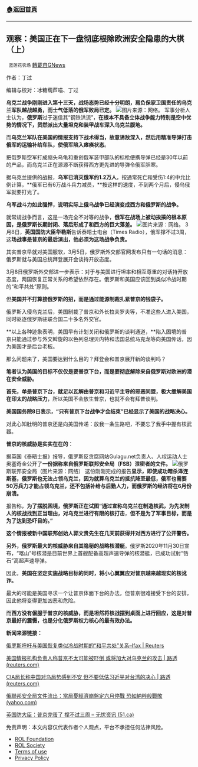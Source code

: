 ###  [:house:返回首頁](https://github.com/ourhimalayas/txt)
---


## 观察：美国正在下一盘彻底根除欧洲安全隐患的大棋（上）
` 蓝莲花农场` [轉載自GNews](https://gnews.org/zh-hans/2133277/)

作者：丁过

编辑与校对：冰糖葫芦喵、丁过

**乌克兰战争刚刚进入第十三天，战场态势已经十分明朗，肩负保家卫国责任的乌克兰军队越战越勇，而士气低落的俄军败局已定。**
![](https://assets.gnews.org/wp-content/uploads/2022/03/俄美之战1-e1646853311838.jpg)图片来源：网络。
军事分析人士认为，**俄罗斯**过于迷信其“钢铁洪流”，**在根本不具备立体战争能力特别是空中优势的情况下，贸然派出大量坦克和装甲战车深入乌克兰腹地。**

而**乌克兰军队在美国的情报支持下战术得当，故意诱敌深入，然后用精准导弹打击俄军的运输补给车队，使俄军陷入瘫痪状态**。

把俄罗斯空军打成缩头乌龟和重创俄军装甲部队的标枪便携导弹已经是30年以前的产品，而乌克兰正在源源不断获得西方更先进的导弹令俄军胆寒。

据乌克兰提供的战报，**乌军已消灭俄军约1.2万人**，按通常死亡和受伤1:4的中允比例计算，**俄军已有6万战斗兵力减员，**按这样的速度，不到两个月后，侵乌俄军就要打光了。

**乌军战斗力如此强悍，说明实际上俄乌战争已经演变成西方和俄罗斯的战争。**

就常规战争而言，这是一场完全不对等的战争，**俄军在战场上被动挨揍的根本原因，是俄罗斯长期封闭、落后形成了和西方的巨大落差。**
![](https://assets.gnews.org/wp-content/uploads/2022/03/俄美之战2-e1646853328677.jpg)图片来源：网络。
3月8日，**英国国防大臣华勒斯**告诉泰晤士电台（Times Radio），俄军撑不过3周，这**场战事是普京的最后演出，他必须为这场战争负责。**

其实普京早就对美国服软，3月5日，俄罗斯外交部官网发布只有一句话的消息：俄罗斯就与美国总统拜登展开会谈持开放态度。

3月8日俄罗斯外交部进一步表示：对于与美国进行坦率和相互尊重的对话持开放态度，两国恢复正常关系的希望依然存在。俄罗斯和美国应该回到类似冷战时期的“和平共处”原则。

但**美国并不打算接俄罗斯的招，而是通过能源制裁扎紧普京的钱袋子。**

俄罗斯入侵乌克兰后，美国制裁了普京和外长拉夫罗夫等，不准这些人进入美国，同时驱逐俄罗斯驻联合国二十多名外交官。

**以上各种迹象表明，美国早有计划关闭和俄罗斯的谈判通道，**陷入困境的普京只能通过参与外交斡旋的以色列总理贝内特和法国总统马克龙等向美国传话，因为美国才是后台老板。

那么问题来了，美国要达到什么目的？拜登会和普京展开新的谈判吗？

**笔者认为美国的目标不仅仅是要普京下台，而是要彻底解除来自俄罗斯对欧洲的潜在安全威胁。**

**首先，单是普京下台，就足以瓦解由普京和习近平主导的邪恶同盟，极大缓解美国在印太的战略压力**，所以美国不会放生普京，也就不会有拜普谈判。

**美国国务院8日表示，“只有普京下台战争才会结束”已经显示了美国的战略决心。**

对此心知肚明的普京还是向美国传递：放我一条生路吧，不要忘了我手中握有核武器。

**普京的核威胁是实实在在的**：

据英国《泰晤士报》报导，俄罗斯反贪腐网站Gulagu.net负责人、人权运动人士奥塞奇金公开了**一份据称来自俄罗斯联邦安全局（FSB）泄密者的文件。**
![](https://assets.gnews.org/wp-content/uploads/2022/03/俄罗斯联邦安全局.jpeg.jpg)俄罗斯联邦安全局（图片来源：网络）
这份刚刚完成的报告**显示，即使成功暗杀泽连斯基，俄罗斯也无法占领乌克兰，因为就算乌克兰的抵抗降至最低，俄军也需要50万兵力才能占领乌克兰，还不包括补给与后勤人力，而俄罗斯的经济将在6月份崩溃。**

报告称，**为了摆脱困境，俄罗斯正在试图“通过宣称乌克兰在制造核武，为先发制人的核战找到正当理由，对乌克兰进行有限的核打击**，**但不是为了军事目标，而是为了达到恐吓目的。”**

**这个情报被新中国联邦创始人郭文贵先生在几天前获得并对西方进行了公开警告。**

**另外，俄罗斯最大的核威胁来自其隐秘的战略核潜艇**。俄罗斯2020年11月30日宣布，“喀山”号核潜是目前世界上首艘配备高超声速导弹的核潜艇，已成功试射“锆石”高超声速导弹。

因此，**美国在坚定实施战略目标的同时，将小心翼翼应对普京越来越现实的核讹诈。**

最大的可能是美国寻求一个让普京体面下台的办法，但普京很难接受下台的安排，因此他将变得更加凶恶和危险。

而**西方没有倔服于普京的核威胁，而是坦然将核战摆到桌面上进行回应，这是对普京最好的震慑，也是分化俄罗斯权力核心的最有效办法。**

**新闻来源链接：**

[俄罗斯呼吁与美国恢复类似冷战时期的“和平共处”关系–Ifax | Reuters](https://cn.reuters.com/article/russia-usa-relations-0308-tues-idCNKBS2L511G)

[美国情报机构负责人称普京不太可能被吓倒 或将加大对乌克兰的攻击 | 路透 (reuters.com)](https://cn.reuters.com/article/usa-intelligence-putin-comments-0308-tue-idCNKBS2L604X)

[CIA局长称中国对乌局势感到不安 但不要低估习近平对台湾的决心 | 路透 (reuters.com)](https://cn.reuters.com/article/cia-beijing-taiwan-0308-tues-idCNKBS2L602E)

[俄聯邦安全局文件流出：當局憂經濟崩盤定六月停戰 恐如納粹般戰敗 (yahoo.com)](https://tw.news.yahoo.com/%E4%BF%84%E5%9C%8B%E6%81%90%E5%A6%82%E7%B4%8D%E7%B2%B9%E8%88%AC%E6%88%B0%E6%95%97-%E5%90%B9%E5%93%A8%E8%80%85-%E7%95%B6%E5%B1%80%E6%86%82%E7%B6%93%E6%BF%9F%E5%B4%A9%E7%9B%A4-%E6%88%B0%E7%88%AD%E6%9C%80%E5%BE%8C%E6%9C%9F%E9%99%90%E7%82%BA%E5%85%AD%E6%9C%88-134136105.html?guccounter=1&amp;guce_referrer=aHR0cHM6Ly93d3cuZ29vZ2xlLmNhLw&amp;guce_referrer_sig=AQAAACtk3YU51ZJOgi7BfYmyKi6vlnjveh6C83si-rlh-bx28S5mCnyk9CPhpL_KQZRP66SK0JOqURh48FRVkZkpOpt47QkoTR7NeFilWpBSas4bTpM8lSARlGSofzAIsKUgvYfPVd0IcIi-yHMr4gbOEbVtSDPZhczcpIbAdKGO9JzO)

[英国防大臣：普京完蛋了 撑不过三周 – 无忧资讯 (51.ca)](https://info.51.ca/news/world/2022-03/1077896.html)



 

免责声明：本文内容仅代表作者个人观点，平台不承担任何法律风险。

- [ROL Foundation](https://rolfoundation.org/)
- [ROL Society](https://rolsociety.org/)
- [Terms of use](https://gnews.org/terms-of-use-3/)
- [Privacy Policy](https://gnews.org/privacy-policy/)
